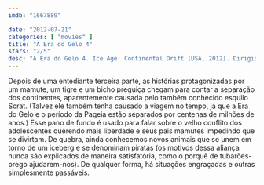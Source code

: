 ```yaml
---
imdb: "1667889"

date: "2012-07-21"
categories: [ "movies" ]
title: "A Era do Gelo 4"
stars: "2/5"
desc: "A Era do Gelo 4. Ice Age: Continental Drift (USA, 2012). Dirigido por Steve Martino, Mike Thurmeier. Escrito por Michael Berg, Jason Fuchs, Michael Berg, Lori Forte. Com Aziz Ansari, Joy Behar, Christopher Campbell, Alain Chabat, Ester Dean, Peter Dinklage, Karen Disher, Aubrey Graham, Jason Fricchione."
---
```

Depois de uma entediante terceira parte, as histórias protagonizadas por um mamute, um tigre e um bicho preguiça chegam para contar a separação dos continentes, aparentemente causada pelo também conhecido esquilo Scrat. (Talvez ele também tenha causado a viagem no tempo, já que a Era do Gelo e o período da Pageia estão separados por centenas de milhões de anos.) Esse pano de fundo é usado para falar sobre o velho conflito dos adolescentes querendo mais liberdade e seus pais mamutes impedindo que se divirtam. De quebra, ainda conhecemos novos animais que se unem em torno de um iceberg e se denominam piratas (os motivos dessa aliança nunca são explicados de maneira satisfatória, como o porquê de tubarões-prego ajudarem-nos). De qualquer forma, há situações engraçadas e outras simplesmente passáveis.


